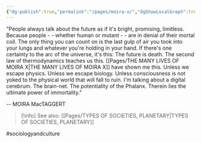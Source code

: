 ```yaml
---
{"dg-publish":true,"permalink":"/pages/moira-x/","dgShowLocalGraph":true}
---
```



"People always talk about the future as if it's bright, promising, limitless. Because people - - whether human or mutant - - are in denial of their mortal coil. The only thing you can count on is the last gulp of air you took into your lungs and whatever you're holding in your hand. If there's one certainty to the arc of the universe, it's this: The future is death. The second law of thermodynamics teaches us this. [[Pages/THE MANY LIVES OF MOIRA X\|THE MANY LIVES OF MOIRA X]] have shown me this. Unless we escape physics. Unless we escape biology. Unless consciousness is not yoked to the physical world that will fall to ruin. I'm talking about a digital cerebrum. The brain-net. The potentiality of the Phalanx. Therein lies the ultimate power of immortality."

-- MOIRA MacTAGGERT

>[!info] See also:
>[[Pages/TYPES OF SOCIETIES, PLANETARY\|TYPES OF SOCIETIES, PLANETARY]]

#sociologyandculture 